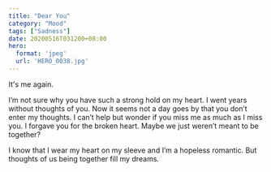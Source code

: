 ```yaml
---
title: "Dear You"
category: "Mood"
tags: ["Sadness"]
date: 20200516T031200+08:00
hero:
  format: 'jpeg'
  url: 'HERO_0038.jpg'
---
```

It's me again.

I’m not sure why you have such a strong hold on my heart. I went years without thoughts of you. Now it seems not a day goes by that you don’t enter my thoughts. I can’t help but wonder if you miss me as much as I miss you. I forgave you for the broken heart. Maybe we just weren’t meant to be together?

I know that I wear my heart on my sleeve and I’m a hopeless romantic. But thoughts of us being together fill my dreams.
